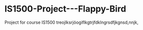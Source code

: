 # IS1500-Project---Flappy-Bird
Project for course IS1500
treojlksrjöogiflkgtrjfdklngrsdfjkgnsd,nnjk,
